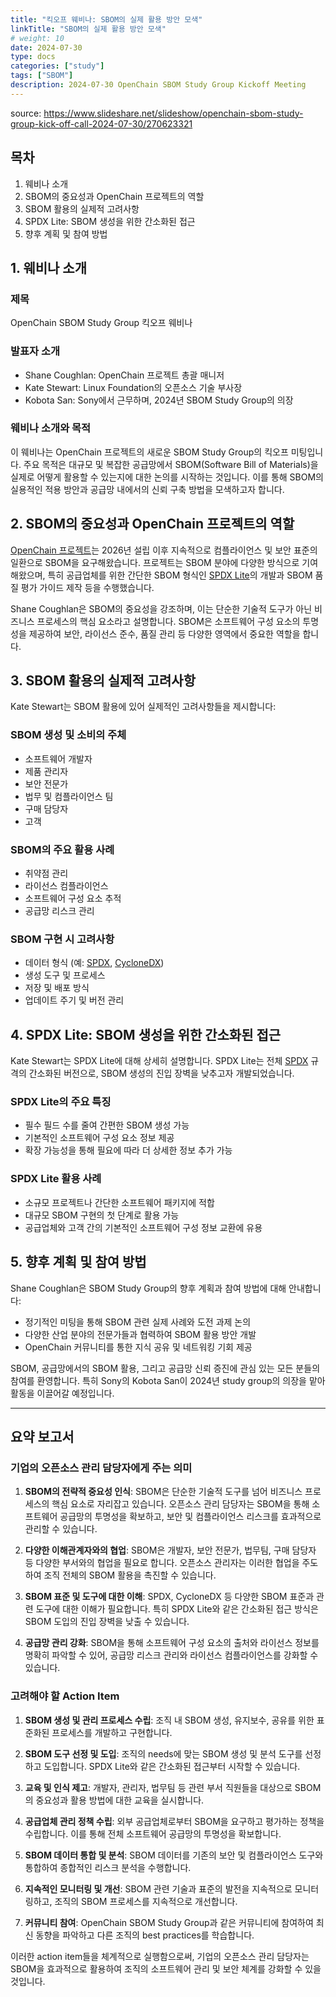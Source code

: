 ```yaml
---
title: "킥오프 웨비나: SBOM의 실제 활용 방안 모색"
linkTitle: "SBOM의 실제 활용 방안 모색"
# weight: 10
date: 2024-07-30
type: docs
categories: ["study"]
tags: ["SBOM"]
description: 2024-07-30 OpenChain SBOM Study Group Kickoff Meeting
---
```


source: https://www.slideshare.net/slideshow/openchain-sbom-study-group-kick-off-call-2024-07-30/270623321

## 목차
1. 웨비나 소개
2. SBOM의 중요성과 OpenChain 프로젝트의 역할
3. SBOM 활용의 실제적 고려사항
4. SPDX Lite: SBOM 생성을 위한 간소화된 접근
5. 향후 계획 및 참여 방법

## 1. 웨비나 소개

### 제목
OpenChain SBOM Study Group 킥오프 웨비나

### 발표자 소개
- Shane Coughlan: OpenChain 프로젝트 총괄 매니저
- Kate Stewart: Linux Foundation의 오픈소스 기술 부사장
- Kobota San: Sony에서 근무하며, 2024년 SBOM Study Group의 의장

### 웨비나 소개와 목적
이 웨비나는 OpenChain 프로젝트의 새로운 SBOM Study Group의 킥오프 미팅입니다. 주요 목적은 대규모 및 복잡한 공급망에서 SBOM(Software Bill of Materials)을 실제로 어떻게 활용할 수 있는지에 대한 논의를 시작하는 것입니다. 이를 통해 SBOM의 실용적인 적용 방안과 공급망 내에서의 신뢰 구축 방법을 모색하고자 합니다.

## 2. SBOM의 중요성과 OpenChain 프로젝트의 역할

[OpenChain 프로젝트](https://www.openchainproject.org/)는 2026년 설립 이후 지속적으로 컴플라이언스 및 보안 표준의 일환으로 SBOM을 요구해왔습니다. 프로젝트는 SBOM 분야에 다양한 방식으로 기여해왔으며, 특히 공급업체를 위한 간단한 SBOM 형식인 [SPDX Lite](https://spdx.dev/learn/areas-of-interest/lite/)의 개발과 SBOM 품질 평가 가이드 제작 등을 수행했습니다.

Shane Coughlan은 SBOM의 중요성을 강조하며, 이는 단순한 기술적 도구가 아닌 비즈니스 프로세스의 핵심 요소라고 설명합니다. SBOM은 소프트웨어 구성 요소의 투명성을 제공하여 보안, 라이선스 준수, 품질 관리 등 다양한 영역에서 중요한 역할을 합니다.

## 3. SBOM 활용의 실제적 고려사항

Kate Stewart는 SBOM 활용에 있어 실제적인 고려사항들을 제시합니다:

### SBOM 생성 및 소비의 주체
- 소프트웨어 개발자
- 제품 관리자
- 보안 전문가
- 법무 및 컴플라이언스 팀
- 구매 담당자
- 고객

### SBOM의 주요 활용 사례
- 취약점 관리
- 라이선스 컴플라이언스
- 소프트웨어 구성 요소 추적
- 공급망 리스크 관리

### SBOM 구현 시 고려사항
- 데이터 형식 (예: [SPDX](https://spdx.dev/), [CycloneDX](https://cyclonedx.org/))
- 생성 도구 및 프로세스
- 저장 및 배포 방식
- 업데이트 주기 및 버전 관리

## 4. SPDX Lite: SBOM 생성을 위한 간소화된 접근

Kate Stewart는 SPDX Lite에 대해 상세히 설명합니다. SPDX Lite는 전체 [SPDX](https://spdx.dev/) 규격의 간소화된 버전으로, SBOM 생성의 진입 장벽을 낮추고자 개발되었습니다.

### SPDX Lite의 주요 특징
- 필수 필드 수를 줄여 간편한 SBOM 생성 가능
- 기본적인 소프트웨어 구성 요소 정보 제공
- 확장 가능성을 통해 필요에 따라 더 상세한 정보 추가 가능

### SPDX Lite 활용 사례
- 소규모 프로젝트나 간단한 소프트웨어 패키지에 적합
- 대규모 SBOM 구현의 첫 단계로 활용 가능
- 공급업체와 고객 간의 기본적인 소프트웨어 구성 정보 교환에 유용

## 5. 향후 계획 및 참여 방법

Shane Coughlan은 SBOM Study Group의 향후 계획과 참여 방법에 대해 안내합니다:

- 정기적인 미팅을 통해 SBOM 관련 실제 사례와 도전 과제 논의
- 다양한 산업 분야의 전문가들과 협력하여 SBOM 활용 방안 개발
- OpenChain 커뮤니티를 통한 지식 공유 및 네트워킹 기회 제공

SBOM, 공급망에서의 SBOM 활용, 그리고 공급망 신뢰 증진에 관심 있는 모든 분들의 참여를 환영합니다. 특히 Sony의 Kobota San이 2024년 study group의 의장을 맡아 활동을 이끌어갈 예정입니다.

---

## 요약 보고서

### 기업의 오픈소스 관리 담당자에게 주는 의미

1. **SBOM의 전략적 중요성 인식**: SBOM은 단순한 기술적 도구를 넘어 비즈니스 프로세스의 핵심 요소로 자리잡고 있습니다. 오픈소스 관리 담당자는 SBOM을 통해 소프트웨어 공급망의 투명성을 확보하고, 보안 및 컴플라이언스 리스크를 효과적으로 관리할 수 있습니다.

2. **다양한 이해관계자와의 협업**: SBOM은 개발자, 보안 전문가, 법무팀, 구매 담당자 등 다양한 부서와의 협업을 필요로 합니다. 오픈소스 관리자는 이러한 협업을 주도하여 조직 전체의 SBOM 활용을 촉진할 수 있습니다.

3. **SBOM 표준 및 도구에 대한 이해**: SPDX, CycloneDX 등 다양한 SBOM 표준과 관련 도구에 대한 이해가 필요합니다. 특히 SPDX Lite와 같은 간소화된 접근 방식은 SBOM 도입의 진입 장벽을 낮출 수 있습니다.

4. **공급망 관리 강화**: SBOM을 통해 소프트웨어 구성 요소의 출처와 라이선스 정보를 명확히 파악할 수 있어, 공급망 리스크 관리와 라이선스 컴플라이언스를 강화할 수 있습니다.

### 고려해야 할 Action Item

1. **SBOM 생성 및 관리 프로세스 수립**: 조직 내 SBOM 생성, 유지보수, 공유를 위한 표준화된 프로세스를 개발하고 구현합니다.

2. **SBOM 도구 선정 및 도입**: 조직의 needs에 맞는 SBOM 생성 및 분석 도구를 선정하고 도입합니다. SPDX Lite와 같은 간소화된 접근부터 시작할 수 있습니다.

3. **교육 및 인식 제고**: 개발자, 관리자, 법무팀 등 관련 부서 직원들을 대상으로 SBOM의 중요성과 활용 방법에 대한 교육을 실시합니다.

4. **공급업체 관리 정책 수립**: 외부 공급업체로부터 SBOM을 요구하고 평가하는 정책을 수립합니다. 이를 통해 전체 소프트웨어 공급망의 투명성을 확보합니다.

5. **SBOM 데이터 통합 및 분석**: SBOM 데이터를 기존의 보안 및 컴플라이언스 도구와 통합하여 종합적인 리스크 분석을 수행합니다.

6. **지속적인 모니터링 및 개선**: SBOM 관련 기술과 표준의 발전을 지속적으로 모니터링하고, 조직의 SBOM 프로세스를 지속적으로 개선합니다.

7. **커뮤니티 참여**: OpenChain SBOM Study Group과 같은 커뮤니티에 참여하여 최신 동향을 파악하고 다른 조직의 best practices를 학습합니다.

이러한 action item들을 체계적으로 실행함으로써, 기업의 오픈소스 관리 담당자는 SBOM을 효과적으로 활용하여 조직의 소프트웨어 관리 및 보안 체계를 강화할 수 있을 것입니다.
